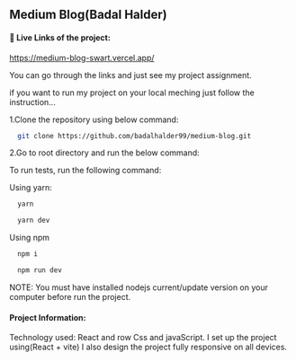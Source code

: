 ## Medium Blog(Badal Halder)


#### 🔗 Live Links of the project:

https://medium-blog-swart.vercel.app/

You can go through the links and just see my project assignment.

if you want to run my project on your local meching just follow the instruction...

1.Clone the repository using below command:
```bash
  git clone https://github.com/badalhalder99/medium-blog.git
```
2.Go to root directory and run the below command:

To run tests, run the following command:

Using yarn:

```bash
  yarn
```
```bash
  yarn dev
```
Using npm
```bash
  npm i 
```
```bash
  npm run dev
```
NOTE: You must have installed nodejs current/update version on your computer before run the project.




#### Project Information:

Technology used: React and row Css and javaScript.
I set up the project using(React + vite)
I also design the project fully responsive on all devices.
